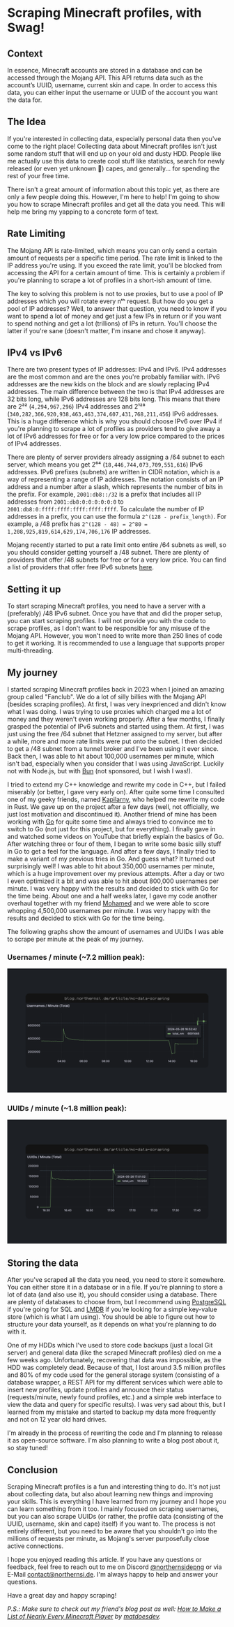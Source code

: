 <!--
published: 31/05/2024 02:45:00
meta_image: /media/mc-data-scraping-thumbnail.png
-->

# Scraping Minecraft profiles, with Swag!

## Context
In essence, Minecraft accounts are stored in a database and can be accessed through the Mojang API. This API returns data such as the account’s UUID, username, current skin and cape. In order to access this data, you can either input the username or UUID of the account you want the data for.

## The Idea
If you're interested in collecting data, especially personal data then you've come to the right place!
Collecting data about Minecraft profiles isn't just some random stuff that will end up on your old and dusty HDD. People like me actually use this data to create cool stuff like statistics, search for newly released (or even yet unknown 👀) capes, and generally... for spending the rest of your free time.

There isn't a great amount of information about this topic yet, as there are only a few people doing this. However, I'm here to help! I'm going to show you how to scrape Minecraft profiles and get all the data you need. This will help me bring my yapping to a concrete form of text.

## Rate Limiting
The Mojang API is rate-limited, which means you can only send a certain amount of requests per a specific time period. The rate limit is linked to the IP address you're using. If you exceed the rate limit, you'll be blocked from accessing the API for a certain amount of time. This is certainly a problem if you're planning to scrape a lot of profiles in a short-ish amount of time.

The key to solving this problem is not to use proxies, but to use a pool of IP addresses which you will rotate every nᵗʰ request. But how do you get a pool of IP addresses? Well, to answer that question, you need to know if you want to spend a lot of money and get just a few IPs in return or if you want to spend nothing and get a lot (trillions) of IPs in return. You'll choose the latter if you're sane (doesn't matter, I'm insane and chose it anyway).

## IPv4 vs IPv6
There are two present types of IP addresses: IPv4 and IPv6. IPv4 addresses are the most common and are the ones you're probably familiar with. IPv6 addresses are the new kids on the block and are slowly replacing IPv4 addresses. The main difference between the two is that IPv4 addresses are 32 bits long, while IPv6 addresses are 128 bits long. This means that there are 2³² (`4,294,967,296`) IPv4 addresses and 2¹²⁸ (`340,282,366,920,938,463,463,374,607,431,768,211,456`) IPv6 addresses. This is a huge difference which is why you should choose IPv6 over IPv4 if you're planning to scrape a lot of profiles as providers tend to give away a lot of IPv6 addresses for free or for a very low price compared to the prices of IPv4 addresses.

There are plenty of server providers already assigning a /64 subnet to each server, which means you get 2⁶⁴ (`18,446,744,073,709,551,616`) IPv6 addresses. IPv6 prefixes (subnets) are written in CIDR notation, which is a way of representing a range of IP addresses. The notation consists of an IP address and a number after a slash, which represents the number of bits in the prefix. For example, `2001:db8::/32` is a prefix that includes all IP addresses from `2001:db8:0:0:0:0:0:0` to `2001:db8:0:ffff:ffff:ffff:ffff:ffff`. To calculate the number of IP addresses in a prefix, you can use the formula `2^(128 - prefix_length)`. For example, a /48 prefix has `2^(128 - 48) = 2^80 = 1,208,925,819,614,629,174,706,176` IP addresses.

Mojang recently started to put a rate limit onto entire /64 subnets as well, so you should consider getting yourself a /48 subnet.
There are plenty of providers that offer /48 subnets for free or for a very low price. You can find a list of providers that offer free IPv6 subnets [here](https://handwiki.org/wiki/List_of_IPv6_tunnel_brokers).

## Setting it up
To start scraping Minecraft profiles, you need to have a server with a (preferably) /48 IPv6 subnet. Once you have that and did the proper setup, you can start scraping profiles. I will not provide you with the code to scrape profiles, as I don't want to be responsible for any misuse of the Mojang API. However, you won't need to write more than 250 lines of code to get it working. It is recommended to use a language that supports proper multi-threading.

## My journey
I started scraping Minecraft profiles back in 2023 when I joined an amazing group called "Fanclub". We do a lot of silly billies with the Mojang API (besides scraping profiles). At first, I was very inexprienced and didn't know what I was doing. I was trying to use proxies which charged me a lot of money and they weren't even working properly. After a few months, I finally grasped the potential of IPv6 subnets and started using them. At first, I was just using the free /64 subnet that Hetzner assigned to my server, but after a while, more and more rate limits were put onto the subnet. I then decided to get a /48 subnet from a tunnel broker and I've been using it ever since. Back then, I was able to hit about 100,000 usernames per minute, which isn't bad, especially when you consider that I was using JavaScript. Luckily not with Node.js, but with [Bun](https://bun.sh) (not sponsored, but I wish I was!).

I tried to extend my C++ knowledge and rewrite my code in C++, but I failed miserably (or better, I gave very early on). After quite some time I consulted one of my geeky friends, named [Kapilarny](https://github.com/Kapilarny), who helped me rewrite my code in Rust. We gave up on the project after a few days (well, not officially, we just lost motivation and discontinued it). Another friend of mine has been working with [Go](https://go.dev) for quite some time and always tried to convince me to switch to Go (not just for this project, but for everything). I finally gave in and watched some videos on YouTube that briefly explain the basics of Go. After watching three or four of them, I began to write some basic silly stuff in Go to get a feel for the language. And after a few days, I finally tried to make a variant of my previous tries in Go. And guess what? It turned out surprisingly well! I was able to hit about 350,000 usernames per minute, which is a huge improvement over my previous attempts. After a day or two I even optimized it a bit and was able to hit about 800,000 usernames per minute. I was very happy with the results and decided to stick with Go for the time being. About one and a half weeks later, I gave my code another overhaul together with my friend [Mohamed](https://github.com/mxha39) and we were able to score whopping 4,500,000 usernames per minute. I was very happy with the results and decided to stick with Go for the time being.

The following graphs show the amount of usernames and UUIDs I was able to scrape per minute at the peak of my journey.


### Usernames / minute (~7.2 million peak):

![Graph of usernames per minute, peaking at 7.2 million](/media/mc-data-scraping-names.png)


### UUIDs / minute (~1.8 million peak):

![Graph of uuids per minute, peaking at 1.8 million](/media/mc-data-scraping-uuids.png)

## Storing the data
After you've scraped all the data you need, you need to store it somewhere. You can either store it in a database or in a file. If you're planning to store a lot of data (and also use it), you should consider using a database. There are plenty of databases to choose from, but I recommend using [PostgreSQL](https://www.postgresql.org/) if you're going for SQL and [LMDB](https://en.wikipedia.org/wiki/Lightning_Memory-Mapped_Database) if you're looking for a simple key-value store (which is what I am using). You should be able to figure out how to structure your data yourself, as it depends on what you're planning to do with it.

One of my HDDs which I've used to store code backups (just a local Git server) and general data (like the scraped Minecraft profiles) died on me a few weeks ago. Unfortunately, recovering that data was impossible, as the HDD was completely dead. Because of that, I lost around 3.5 million profiles and 80% of my code used for the general storage system (consisting of a database wrapper, a REST API for my different services which were able to insert new profiles, update profiles and announce their status (requests/minute, newly found profiles, etc.) and a simple web interface to view the data and query for specific results). I was very sad about this, but I learned from my mistake and started to backup my data more frequently and not on 12 year old hard drives.

I'm already in the process of rewriting the code and I'm planning to release it as open-source software. I'm also planning to write a blog post about it, so stay tuned!

## Conclusion
Scraping Minecraft profiles is a fun and interesting thing to do. It's not just about collecting data, but also about learning new things and improving your skills. This is everything I have learned from my journey and I hope you can learn something from it too. I mainly focused on scraping usernames, but you can also scrape UUIDs (or rather, the profile data (consisting of the UUID, username, skin and cape) itself) if you want to. The process is not entirely different, but you need to be aware that you shouldn't go into the millions of requests per minute, as Mojang's server purposefully close active connections.

I hope you enjoyed reading this article. If you have any questions or feedback, feel free to reach out to me on Discord [@northernsidepng](https://discord.com/users/434417514332815370) or via E-Mail [contact@northernsi.de](mailto:contact@northernsi.de). I'm always happy to help and answer your questions.

Have a great day and happy scraping!

*P.S.: Make sure to check out my friend's blog post as well: [How to Make a List of Nearly Every Minecraft Player](https://matdoes.dev/minecraft-uuids) by [matdoesdev](https://matdoes.dev).*